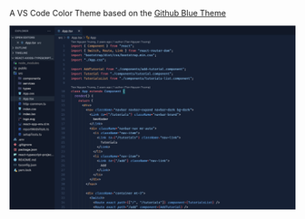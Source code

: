 A VS Code Color Theme based on the [Github Blue Theme](https://github.com/larxx/github-blue) 

![Demo Image](demo.png)